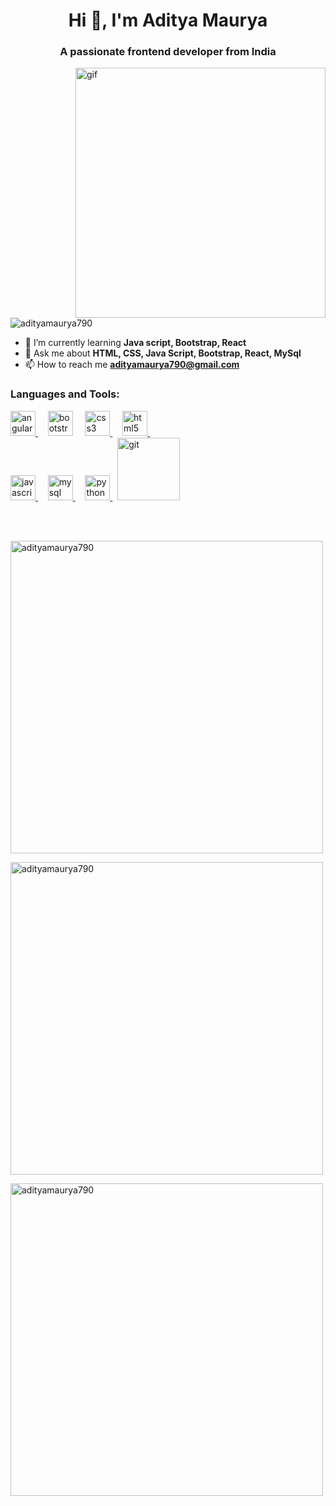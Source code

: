 
<h1 align="center">Hi 👋, I'm Aditya Maurya</h1>
<h3 align="center">A passionate frontend developer from India</h3>
<img align="right" alt="gif" width="400" src="https://user-images.githubusercontent.com/74038190/212749726-d36b8253-74bb-4509-870d-e29ed3b8ff4a.gif"  >

</br>
<p align="left"> <img src="https://komarev.com/ghpvc/?username=adityamaurya790&label=Profile%20views&color=0e75b6&style=flat" alt="adityamaurya790" /> </p>

- 🌱 I’m currently learning **Java script, Bootstrap, React**
- 💬 Ask me about **HTML, CSS, Java Script, Bootstrap, React, MySql**
- 📫 How to reach me **adityamaurya790@gmail.com**

<p align="left">
</p>

<h3 align="left">Languages and Tools:</h3>
<p align="left">

<a  href="https://angular.io" target="_blank" rel="noreferrer" > 
<img src="https://encrypted-tbn0.gstatic.com/images?q=tbn:ANd9GcTpkv7cfsSQBoIjiH-mOcRp-Gr0JDtGJ-1vx-5ys-I&s" alt="angularjs" width="40" height="40" /> </a> &nbsp &nbsp
<a href="https://getbootstrap.com" target="_blank" rel="noreferrer" style="text-decoration:none"> <img src="https://upload.wikimedia.org/wikipedia/commons/thumb/b/b2/Bootstrap_logo.svg/800px-Bootstrap_logo.svg.png" alt="bootstrap" width="40" height="40"/> </a>  &nbsp &nbsp
<a href="https://www.w3schools.com/css/" target="_blank" rel="noreferrer"> <img src="https://cdn.pixabay.com/photo/2017/08/05/11/16/logo-2582747_1280.png" alt="css3" width="40" height="40"/> </a> &nbsp &nbsp
<a href="https://www.w3.org/html/" target="_blank" rel="noreferrer"> <img src="https://w7.pngwing.com/pngs/201/90/png-transparent-logo-html-html5.png" alt="html5" width="40" height="40"/> </a> &nbsp &nbsp
</br>
<a href="https://developer.mozilla.org/en-US/docs/Web/JavaScript" target="_blank" rel="noreferrer"> <img src="https://e7.pngegg.com/pngimages/602/440/png-clipart-javascript-open-logo-number-js-angle-text.png" alt="javascript" width="40" height="40"/> </a> &nbsp &nbsp
<a href="https://www.mysql.com/" target="_blank" rel="noreferrer"> <img src="https://aety.io/wp-content/uploads/2016/11/mysql-logo.png" alt="mysql" width="40" height="40"/> </a> &nbsp &nbsp
<a href="https://www.python.org" target="_blank" rel="noreferrer"> <img src="https://w7.pngwing.com/pngs/891/677/png-transparent-python-logos-and-brands-line-filled-icon.png" alt="python" width="40" height="40"/> </a> &nbsp
<a  href="https://git-scm.com/" target="_blank" rel="noreferrer" > 
<img src="https://initialcommit.com/img/initialcommit/baby-git-release.png" alt="git" width="100"  /> </a> 
</p>

</br> </br>
<p><img  src="https://github-readme-stats.vercel.app/api/top-langs?username=adityamaurya790&show_icons=true&locale=en&layout=compact" alt="adityamaurya790" width="500"/></p>

<p><img  src="https://github-readme-stats.vercel.app/api?username=adityamaurya790&show_icons=true&locale=en" alt="adityamaurya790" width="500"/></p>

<p><img  src="https://github-readme-streak-stats.herokuapp.com/?user=adityamaurya790&" alt="adityamaurya790" width="500" /></p>

